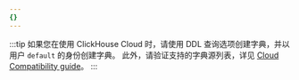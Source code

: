 ```yaml
---
{}
---
```


:::tip
如果您在使用 ClickHouse Cloud 时，请使用 DDL 查询选项创建字典，并以用户 `default` 的身份创建字典。
此外，请验证支持的字典源列表，详见 [Cloud Compatibility guide](/cloud/reference/cloud-compatibility.md)。
:::
